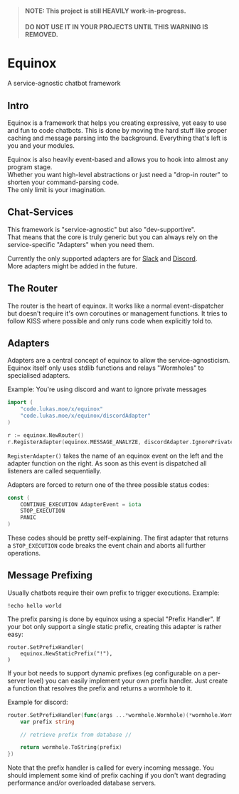 > #### NOTE: This project is still HEAVILY work-in-progress.
> #### DO NOT USE IT IN YOUR PROJECTS UNTIL THIS WARNING IS REMOVED.

# Equinox

A service-agnostic chatbot framework

## Intro

Equinox is a framework that helps you creating expressive, yet easy to use and fun to code chatbots.
This is done by moving the hard stuff like proper caching and message parsing into the background.
Everything that's left is you and your modules.

Equinox is also heavily event-based and allows you to hook into almost any program stage.<br>
Whether you want high-level abstractions or just need a "drop-in router" to shorten your command-parsing code.<br>
The only limit is your imagination.

## Chat-Services

This framework is "service-agnostic" but also "dev-supportive".<br>
That means that the core is truly generic but you can always rely on the service-specific "Adapters" when you need them.

Currently the only supported adapters are for [Slack](https://slack.com/) and [Discord](https://discordapp.com/).<br>
More adapters might be added in the future.

## The Router

The router is the heart of equinox.
It works like a normal event-dispatcher but doesn't require it's own coroutines or management functions.
It tries to follow KISS where possible and only runs code when explicitly told to.

## Adapters

Adapters are a central concept of equinox to allow the service-agnosticism.
Equinox itself only uses stdlib functions and relays "Wormholes" to specialised adapters.

Example: You're using discord and want to ignore private messages

```go
import (
    "code.lukas.moe/x/equinox"
    "code.lukas.moe/x/equinox/discordAdapter"
)

r := equinox.NewRouter()
r.RegisterAdapter(equinox.MESSAGE_ANALYZE, discordAdapter.IgnorePrivateMessages)
```

`RegisterAdapter()` takes the name of an equinox event on the left and the adapter function on the right.
As soon as this event is dispatched all listeners are called sequentially.

Adapters are forced to return one of the three possible status codes:

```go
const (
    CONTINUE_EXECUTION AdapterEvent = iota
    STOP_EXECUTION
    PANIC
)
```

These codes should be pretty self-explaining.
The first adapter that returns a `STOP_EXECUTION` code breaks the event chain and aborts all further operations.

## Message Prefixing

Usually chatbots require their own prefix to trigger executions.
Example:

```
!echo hello world
```

The prefix parsing is done by equinox using a special "Prefix Handler".
If your bot only support a single static prefix, creating this adapter is rather easy:

```
router.SetPrefixHandler(
    equinox.NewStaticPrefix("!"),
)
```

If your bot needs to support dynamic prefixes (eg configurable on a per-server level) you can easily implement your own
prefix handler. Just create a function that resolves the prefix and returns a wormhole to it.

Example for discord:

```go
router.SetPrefixHandler(func(args ...*wormhole.Wormhole)(*wormhole.Wormhole){
    var prefix string

    // retrieve prefix from database //

    return wormhole.ToString(prefix)
})
```

Note that the prefix handler is called for every incoming message.
You should implement some kind of prefix caching if you don't want degrading performance and/or overloaded database
servers.
